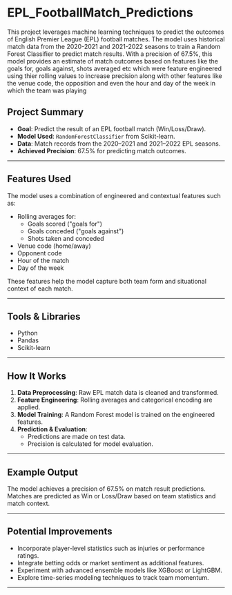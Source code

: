 # EPL_FootballMatch_Predictions
This project leverages machine learning techniques to predict the outcomes of English Premier League (EPL) football matches. The model uses historical match data from the 2020-2021 and 2021-2022 seasons to train a Random Forest Classifier to predict match results. With a precision of 67.5%, this model provides an estimate of match outcomes based on features like the goals for, goals against, shots averaged etc which were feature engineered using thier rolling values to increase precision along with other features like the venue code, the opposition and even the hour and day of the week in which the team was playing

## Project Summary

- **Goal**: Predict the result of an EPL football match (Win/Loss/Draw).
- **Model Used**: `RandomForestClassifier` from Scikit-learn.
- **Data**: Match records from the 2020–2021 and 2021–2022 EPL seasons.
- **Achieved Precision**: 67.5% for predicting match outcomes.

---

## Features Used

The model uses a combination of engineered and contextual features such as:

- Rolling averages for:
  - Goals scored ("goals for")
  - Goals conceded ("goals against")
  - Shots taken and conceded
- Venue code (home/away)
- Opponent code
- Hour of the match
- Day of the week

These features help the model capture both team form and situational context of each match.

---

## Tools & Libraries

- Python
- Pandas
- Scikit-learn

---

## How It Works

1. **Data Preprocessing**: Raw EPL match data is cleaned and transformed.
2. **Feature Engineering**: Rolling averages and categorical encoding are applied.
3. **Model Training**: A Random Forest model is trained on the engineered features.
4. **Prediction & Evaluation**:
   - Predictions are made on test data.
   - Precision is calculated for model evaluation.

---

## Example Output

The model achieves a precision of 67.5% on match result predictions.  
Matches are predicted as Win or Loss/Draw based on team statistics and match context.

---

## Potential Improvements

- Incorporate player-level statistics such as injuries or performance ratings.
- Integrate betting odds or market sentiment as additional features.
- Experiment with advanced ensemble models like XGBoost or LightGBM.
- Explore time-series modeling techniques to track team momentum.

---
